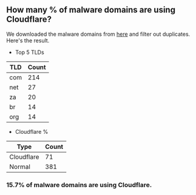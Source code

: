 ## How many % of malware domains are using Cloudflare?


We downloaded the malware domains from [here](https://urlhaus.abuse.ch) and filter out duplicates.
Here's the result.


[//]: # (start replacement)


- Top 5 TLDs

| TLD | Count |
| --- | --- |
| com | 214 |
| net | 27 |
| za | 20 |
| br | 14 |
| org | 14 |


- Cloudflare %

| Type | Count |
| --- | --- |
| Cloudflare | 71 |
| Normal | 381 |


### 15.7% of malware domains are using Cloudflare.